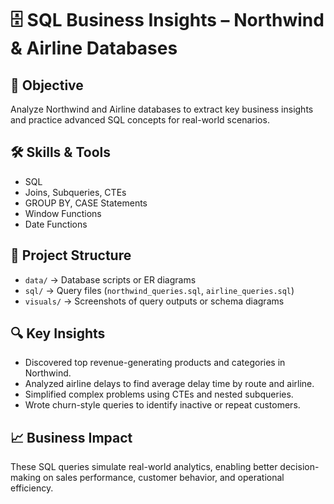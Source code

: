 # 🗄️ SQL Business Insights – Northwind & Airline Databases

## 📌 Objective
Analyze Northwind and Airline databases to extract key business insights and practice advanced SQL concepts for real-world scenarios.

## 🛠 Skills & Tools
- SQL
- Joins, Subqueries, CTEs
- GROUP BY, CASE Statements
- Window Functions
- Date Functions

## 📂 Project Structure
- `data/` → Database scripts or ER diagrams
- `sql/` → Query files (`northwind_queries.sql`, `airline_queries.sql`)
- `visuals/` → Screenshots of query outputs or schema diagrams

## 🔍 Key Insights
- Discovered top revenue-generating products and categories in Northwind.
- Analyzed airline delays to find average delay time by route and airline.
- Simplified complex problems using CTEs and nested subqueries.
- Wrote churn-style queries to identify inactive or repeat customers.

## 📈 Business Impact
These SQL queries simulate real-world analytics, enabling better decision-making on sales performance, customer behavior, and operational efficiency.
